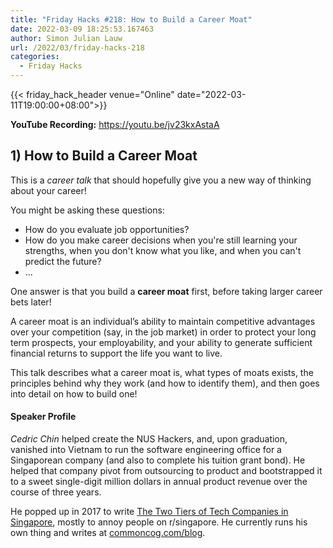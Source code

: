 ```yaml
---
title: "Friday Hacks #218: How to Build a Career Moat"
date: 2022-03-09 18:25:53.167463
author: Simon Julian Lauw
url: /2022/03/friday-hacks-218
categories:
  - Friday Hacks
---
```


{{< friday_hack_header
    venue="Online"
    date="2022-03-11T19:00:00+08:00">}}

**YouTube Recording:** https://youtu.be/jv23kxAstaA

## 1) How to Build a Career Moat

This is a _career talk_ that should hopefully give you a new way of thinking about your career!

You might be asking these questions:
- How do you evaluate job opportunities?
- How do you make career decisions when you're still learning your strengths, when you don't know what you like, and when you can't predict the future?
-  ...

One answer is that you build a **career moat** first, before taking larger career bets later!

A career moat is an individual’s ability to maintain competitive advantages over your competition (say, in the job market) in order to protect your long term prospects, your employability, and your ability to generate sufficient financial returns to support the life you want to live.

This talk describes what a career moat is, what types of moats exists, the principles behind why they work (and how to identify them), and then goes into detail on how to build one!

#### Speaker Profile

_Cedric Chin_ helped create the NUS Hackers, and, upon graduation, vanished into Vietnam to run the software engineering office for a Singaporean company (and also to complete his tuition grant bond). He helped that company pivot from outsourcing to product and bootstrapped it to a sweet single-digit million dollars in annual product revenue over the course of three years.

He popped up in 2017 to write [The Two Tiers of Tech Companies in Singapore](https://www.reddit.com/r/singapore/comments/70yvtx/the_two_tiers_of_singapores_tech_companies/), mostly to annoy people on r/singapore. He currently runs his own thing and writes at [commoncog.com/blog](https://commoncog.com/blog/).

